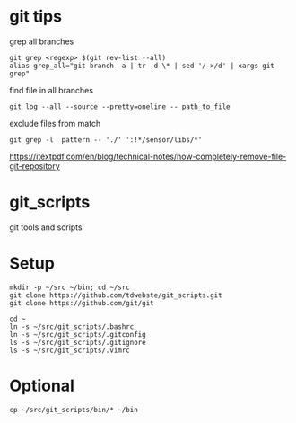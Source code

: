 git tips
=======

grep all branches
```
git grep <regexp> $(git rev-list --all)
alias grep_all="git branch -a | tr -d \* | sed '/->/d' | xargs git grep"
```
find file in all branches
```
git log --all --source --pretty=oneline -- path_to_file
```
exclude files from match
```
git grep -l  pattern -- './' ':!*/sensor/libs/*'
```

https://itextpdf.com/en/blog/technical-notes/how-completely-remove-file-git-repository


git_scripts
===========

git tools and scripts

Setup
====
```
mkdir -p ~/src ~/bin; cd ~/src
git clone https://github.com/tdwebste/git_scripts.git
git clone https://github.com/git/git

cd ~
ln -s ~/src/git_scripts/.bashrc
ln -s ~/src/git_scripts/.gitconfig
ls -s ~/src/git_scripts/.gitignore
ls -s ~/src/git_scripts/.vimrc
```
Optional
==
```
cp ~/src/git_scripts/bin/* ~/bin
```

